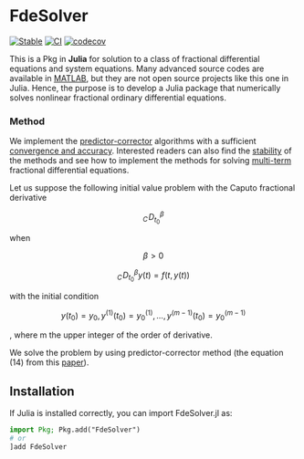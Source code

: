 # FdeSolver

[![Stable](https://img.shields.io/badge/docs-stable-blue.svg)](https://juliaturkudatascience.github.io/FdeSolver.jl/)
[![CI](https://github.com/JuliaTurkuDataScience/FdeSolver.jl/actions/workflows/CI.yml/badge.svg?branch=main)](https://github.com/JuliaTurkuDataScience/FdeSolver.jl/actions/workflows/CI.yml)
[![codecov](https://codecov.io/gh/JuliaTurkuDataScience/FdeSolver.jl/branch/main/graph/badge.svg?token=SJ5F6RQ31P)](https://codecov.io/gh/JuliaTurkuDataScience/FdeSolver.jl)

This is a Pkg in **Julia** for solution to a class of fractional differential equations and system equations.
Many advanced source codes are available in [MATLAB](https://www.dm.uniba.it/members/garrappa/software), but they are not open source projects like this one in Julia. Hence, the purpose is to develop a Julia package that numerically solves nonlinear fractional ordinary differential equations.

### Method

We implement the [predictor-corrector](https://link.springer.com/article/10.1023/A:1016592219341) algorithms with a sufficient [convergence and accuracy](https://link.springer.com/article/10.1023/B:NUMA.0000027736.85078.be). Interested readers can also find the [stability](https://www.tandfonline.com/doi/full/10.1080/00207160802624331) of the methods and see how to implement the methods for solving [multi-term](https://link.springer.com/article/10.1007/s00607-003-0033-3) fractional differential equations.

Let us suppose the following initial value problem with the Caputo fractional derivative
```math
{}_{C}\!D_{t_0}^\beta
```
when
```math
\beta>0
```

```math
{}_{C}\!D_{t_0}^{\beta}y(t)=f(t,y(t))
```

with the initial condition
```math
y(t_0)=y_0,y^{(1)}(t_0)=y^{(1)}_0,...,y^{(m-1)}(t_0)=y^{(m-1)}_0
```
, where m the upper integer of the order of derivative.

We solve the problem by using predictor-corrector method (the equation (14) from this [paper](https://www.mdpi.com/2227-7390/6/2/16#)).


## Installation
If Julia is installed correctly, you can import FdeSolver.jl as:

```julia
import Pkg; Pkg.add("FdeSolver")
# or
]add FdeSolver
```
